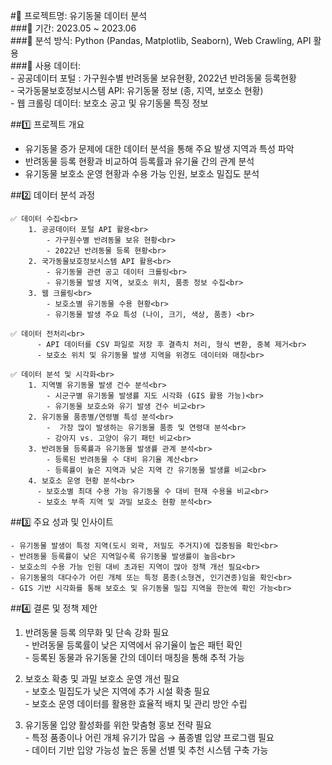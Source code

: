 #📂 프로젝트명: 유기동물 데이터 분석<br>
###📌 기간: 2023.05 ~ 2023.06<br>
###📌 분석 방식: Python (Pandas, Matplotlib, Seaborn), Web Crawling, API 활용<br>
###📌 사용 데이터:<br>
                - 공공데이터 포털 : 가구원수별 반려동물 보유현황, 2022년 반려동물 등록현황<br>
                - 국가동물보호정보시스템 API: 유기동물 정보 (종, 지역, 보호소 현황)<br>
                - 웹 크롤링 데이터: 보호소 공고 및 유기동물 특징 정보<br>

##1️⃣ 프로젝트 개요<br>

  - 유기동물 증가 문제에 대한 데이터 분석을 통해 주요 발생 지역과 특성 파악<br>
  - 반려동물 등록 현황과 비교하여 등록률과 유기율 간의 관계 분석<br>
  - 유기동물 보호소 운영 현황과 수용 가능 인원, 보호소 밀집도 분석<br>

##2️⃣ 데이터 분석 과정<br>

    ✅ 데이터 수집<br>
        1. 공공데이터 포털 API 활용<br>
            - 가구원수별 반려동물 보유 현황<br>
            - 2022년 반려동물 등록 현황<br>
        2. 국가동물보호정보시스템 API 활용<br>
            - 유기동물 관련 공고 데이터 크롤링<br>
            - 유기동물 발생 지역, 보호소 위치, 품종 정보 수집<br>
        3. 웹 크롤링<br>
            - 보호소별 유기동물 수용 현황<br>
            - 유기동물 발생 주요 특성 (나이, 크기, 색상, 품종) <br>   
        
    ✅ 데이터 전처리<br>
          - API 데이터를 CSV 파일로 저장 후 결측치 처리, 형식 변환, 중복 제거<br>
          - 보호소 위치 및 유기동물 발생 지역을 위경도 데이터와 매칭<br>  
        
    ✅ 데이터 분석 및 시각화<br> 
        1. 지역별 유기동물 발생 건수 분석<br>
            - 시군구별 유기동물 발생률 지도 시각화 (GIS 활용 가능)<br>
            - 유기동물 보호소와 유기 발생 건수 비교<br>
        2. 유기동물 품종별/연령별 특성 분석<br>
            -  가장 많이 발생하는 유기동물 품종 및 연령대 분석<br>
            - 강아지 vs. 고양이 유기 패턴 비교<br>
        3. 반려동물 등록률과 유기동물 발생률 관계 분석<br>
            - 등록된 반려동물 수 대비 유기율 계산<br>
            - 등록률이 높은 지역과 낮은 지역 간 유기동물 발생률 비교<br>
        4. 보호소 운영 현황 분석<br>
          - 보호소별 최대 수용 가능 유기동물 수 대비 현재 수용율 비교<br>
          - 보호소 부족 지역 및 과밀 보호소 현황 분석<br>
          
 ##3️⃣ 주요 성과 및 인사이트<br>
  
    - 유기동물 발생이 특정 지역(도시 외곽, 저밀도 주거지)에 집중됨을 확인<br>
    - 반려동물 등록률이 낮은 지역일수록 유기동물 발생률이 높음<br>
    - 보호소의 수용 가능 인원 대비 초과된 지역이 많아 정책 개선 필요<br>
    - 유기동물의 대다수가 어린 개체 또는 특정 품종(소형견, 인기견종)임을 확인<br>
    - GIS 기반 시각화를 통해 보호소 및 유기동물 밀집 지역을 한눈에 확인 가능<br>

##4️⃣ 결론 및 정책 제안<br>

   1. 반려동물 등록 의무화 및 단속 강화 필요<br>
    - 반려동물 등록률이 낮은 지역에서 유기율이 높은 패턴 확인<br>
    - 등록된 동물과 유기동물 간의 데이터 매칭을 통해 추적 가능<br>
      
  2. 보호소 확충 및 과밀 보호소 운영 개선 필요<br>
    - 보호소 밀집도가 낮은 지역에 추가 시설 확충 필요<br>
    - 보호소 운영 데이터를 활용한 효율적 배치 및 관리 방안 수립<br>
     
  3. 유기동물 입양 활성화를 위한 맞춤형 홍보 전략 필요<br>
    - 특정 품종이나 어린 개체 유기가 많음 → 품종별 입양 프로그램 필요<br>
    - 데이터 기반 입양 가능성 높은 동물 선별 및 추천 시스템 구축 가능<br>
